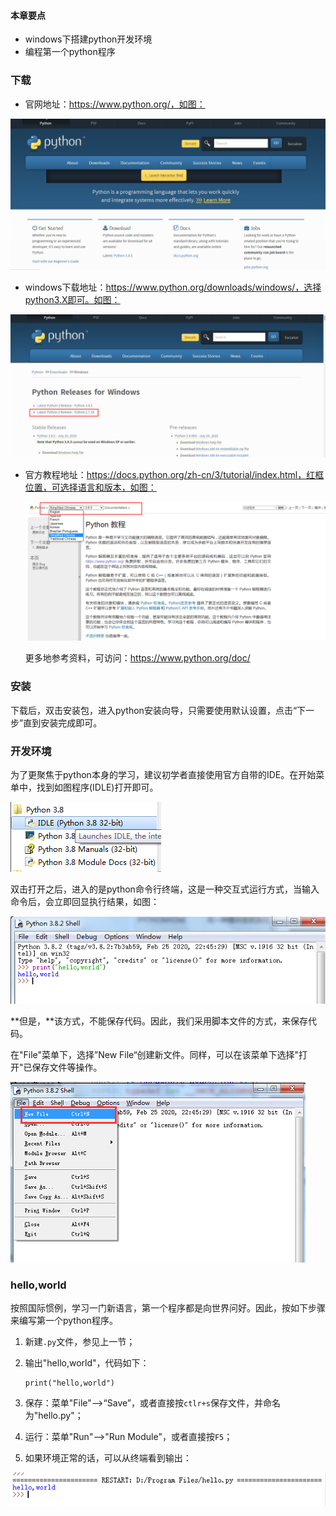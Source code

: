 #### 本章要点

- windows下搭建python开发环境
- 编程第一个python程序

### 下载

- 官网地址：https://www.python.org/，如图：

![1596727031176](image/l1_main_page.png)



- windows下载地址：https://www.python.org/downloads/windows/，选择python3.X即可。如图：

![1596727240977](image/l1_downloads.png)



- 官方教程地址：https://docs.python.org/zh-cn/3/tutorial/index.html，红框位置，可选择语言和版本，如图：

  ![1596727407636](image/l3_doc.png)

  更多地参考资料，可访问：https://www.python.org/doc/

### 安装

下载后，双击安装包，进入python安装向导，只需要使用默认设置，点击“下一步”直到安装完成即可。

### 开发环境

为了更聚焦于python本身的学习，建议初学者直接使用官方自带的IDE。在开始菜单中，找到如图程序(IDLE)打开即可。

![1596728417858](image/l1_ide.png)

双击打开之后，进入的是python命令行终端，这是一种交互式运行方式，当输入命令后，会立即回显执行结果，如图：

![1596728671460](image/l1_h1.png)

**但是，**该方式，不能保存代码。因此，我们采用脚本文件的方式，来保存代码。

在"File"菜单下，选择”New File“创建新文件。同样，可以在该菜单下选择"打开"已保存文件等操作。

![1596728902578](image/l1_n_file.png)



### hello,world

按照国际惯例，学习一门新语言，第一个程序都是向世界问好。因此，按如下步骤来编写第一个python程序。

1. 新建`.py`文件，参见上一节；

2. 输出"hello,world"，代码如下：

   ```
   print("hello,world")
   ```

   

3. 保存：菜单"File"-->“Save”，或者直接按`ctlr+s`保存文件，并命名为"hello.py"；

4. 运行：菜单"Run"-->"Run Module"，或者直接按`F5`；

5. 如果环境正常的话，可以从终端看到输出：

![1596729707327](image/l1_run.png)